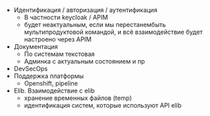 - Идентификация / авторизация / аутентификация
	- В частности keycloak / APIM
	- будет неактуальным, если мы перестанембыть мультипродуктовой командой, и всё взаимодействие будет настроено через APIM
- Документация
	- По системам текстовая
	- Админка с актуальным состоянием и пр
- DevSecOps
- Поддержка платформы
	- Openshift, pipeline
- Elib. Взаимодействие с elib
	- хранение временных файлов (temp)
	- идентификация систем, которые используют API elib